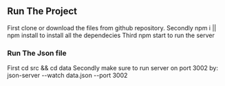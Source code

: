 
## Run The Project

First clone or download the files from github repository.
Secondly npm i || npm install 
to install all the dependecies
Third npm start 
to run the server 

### Run The Json file 

First cd src && cd data
Secondly make sure to run server on port 3002 by:
json-server --watch data.json --port 3002

